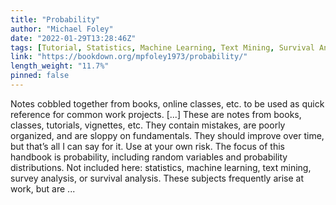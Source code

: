 ```yaml
---
title: "Probability"
author: "Michael Foley"
date: "2022-01-29T13:28:46Z"
tags: [Tutorial, Statistics, Machine Learning, Text Mining, Survival Analysis]
link: "https://bookdown.org/mpfoley1973/probability/"
length_weight: "11.7%"
pinned: false
---
```


Notes cobbled together from books, online classes, etc. to be used as quick reference for common work projects. [...] These are notes from books, classes, tutorials, vignettes, etc. They contain mistakes, are poorly organized, and are sloppy on fundamentals. They should improve over time, but that’s all I can say for it. Use at your own risk. The focus of this handbook is probability, including random variables and probability distributions. Not included here: statistics, machine learning, text mining, survey analysis, or survival analysis. These subjects frequently arise at work, but are ...
